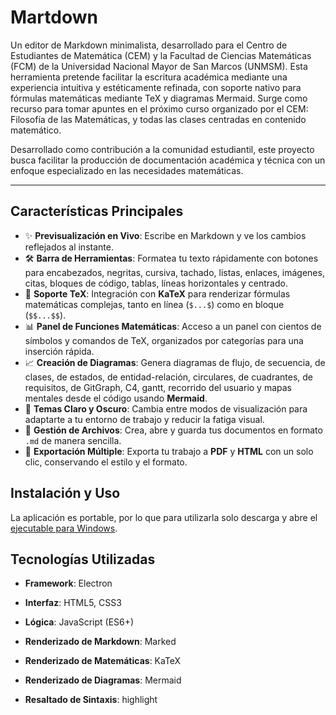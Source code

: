 # Martdown

Un editor de Markdown minimalista, desarrollado para el Centro de Estudiantes de Matemática (CEM) y la Facultad de Ciencias Matemáticas (FCM) de la Universidad Nacional Mayor de San Marcos (UNMSM). Esta herramienta pretende facilitar la escritura académica mediante una experiencia intuitiva y estéticamente refinada, con soporte nativo para fórmulas matemáticas mediante TeX y diagramas Mermaid. Surge como recurso para tomar apuntes en el próximo curso organizado por el CEM: Filosofía de las Matemáticas, y todas las clases centradas en contenido matemático.

Desarrollado como contribución a la comunidad estudiantil, este proyecto busca facilitar la producción de documentación académica y técnica con un enfoque especializado en las necesidades matemáticas.

-----

## Características Principales

  - ✨ **Previsualización en Vivo**: Escribe en Markdown y ve los cambios reflejados al instante.
  - 🛠️ **Barra de Herramientas**: Formatea tu texto rápidamente con botones para encabezados, negritas, cursiva, tachado, listas, enlaces, imágenes, citas, bloques de código, tablas, líneas horizontales y centrado.
  - 🧮 **Soporte TeX**: Integración con **KaTeX** para renderizar fórmulas matemáticas complejas, tanto en línea (`$...$`) como en bloque (`$$...$$`).
  - 📊 **Panel de Funciones Matemáticas**: Acceso a un  panel con cientos de símbolos y comandos de TeX, organizados por categorías para una inserción rápida.
  - 📈 **Creación de Diagramas**: Genera diagramas de flujo, de secuencia, de clases, de estados, de entidad-relación, circulares, de cuadrantes, de requisitos, de GitGraph, C4, gantt, recorrido del usuario y mapas mentales desde el código usando **Mermaid**.
  - 🎨 **Temas Claro y Oscuro**: Cambia entre modos de visualización para adaptarte a tu entorno de trabajo y reducir la fatiga visual.
  - 💾 **Gestión de Archivos**: Crea, abre y guarda tus documentos en formato `.md` de manera sencilla.
  - 📄 **Exportación Múltiple**: Exporta tu trabajo a **PDF** y **HTML** con un solo clic, conservando el estilo y el formato.

## Instalación y Uso

La aplicación es portable, por lo que para utilizarla solo descarga y abre el [ejecutable para Windows](https://drive.google.com/file/d/1--e9mmbBtanLke74ZJ1wCcSOaykFXFiF/view?usp=sharing).

## Tecnologías Utilizadas

  - **Framework**: Electron
  - **Interfaz**: HTML5, CSS3
  - **Lógica**: JavaScript (ES6+)
  - **Renderizado de Markdown**: Marked
  - **Renderizado de Matemáticas**: KaTeX
  - **Renderizado de Diagramas**: Mermaid

  - **Resaltado de Sintaxis**: highlight

